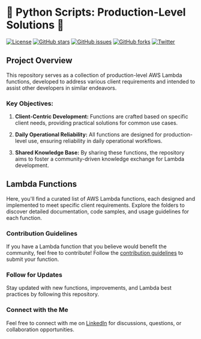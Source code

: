 # 🚀 Python Scripts: Production-Level Solutions 💭

[![License](https://img.shields.io/badge/license-MIT-blue.svg)](LICENSE)
[![GitHub stars](https://img.shields.io/github/stars/simplynadaf/lambda_functions.svg)](https://github.com/simplynadaf/lambda_functions/stargazers)
[![GitHub issues](https://img.shields.io/github/issues/simplynadaf/lambda_functions.svg)](https://github.com/simplynadaf/lambda_functions/issues)
[![GitHub forks](https://img.shields.io/github/forks/simplynadaf/lambda_functions.svg)](https://github.com/simplynadaf/lambda_functions/network)
[![Twitter](https://img.shields.io/twitter/url/https/github.com/simplynadaf/lambda_functions.svg?style=social)](https://twitter.com/intent/tweet?text=Check%20out%20this%20awesome%20project%20https://github.com/simplynadaf/lambda_functions)

## Project Overview

This repository serves as a collection of production-level AWS Lambda functions, developed to address various client requirements and intended to assist other developers in similar endeavors.

### Key Objectives:

1. **Client-Centric Development:** Functions are crafted based on specific client needs, providing practical solutions for common use cases.

2. **Daily Operational Reliability:** All functions are designed for production-level use, ensuring reliability in daily operational workflows.

3. **Shared Knowledge Base:** By sharing these functions, the repository aims to foster a community-driven knowledge exchange for Lambda development.

## Lambda Functions

Here, you'll find a curated list of AWS Lambda functions, each designed and implemented to meet specific client requirements. Explore the folders to discover detailed documentation, code samples, and usage guidelines for each function.

### Contribution Guidelines

If you have a Lambda function that you believe would benefit the community, feel free to contribute! Follow the [contribution guidelines](CONTRIBUTING.md) to submit your function.

### Follow for Updates

Stay updated with new functions, improvements, and Lambda best practices by following this repository.

### Connect with the Me

Feel free to connect with me on [LinkedIn](https://in.linkedin.com/in/sarvar04) for discussions, questions, or collaboration opportunities.

